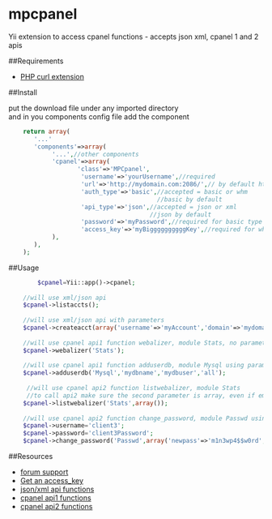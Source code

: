 mpcpanel
========

Yii extension to access cpanel functions - accepts json xml, cpanel 1 and 2 apis


##Requirements

+ [PHP curl extension](http://php.net/manual/en/book.curl.php "")   

##Install

put the download file under any imported directory   
and in you components config file add the component  

``` php
    return array(
       '...'
       'components'=>array(
            '...',//other components
            'cpanel'=>array(
                   'class'=>'MPCpanel',
                    'username'=>'yourUsername',//required
                    'url'=>'http://mydomain.com:2086/',// by default https://127.0.0.1:2087/
                    'auth_type'=>'basic',//accepted = basic or whm
                                         //basic by default
                    'api_type'=>'json',//accepted = json or xml
                                       //json by default
                    'password'=>'myPassword',//required for basic type of authentication
                    'access_key'=>'myBiggggggggggKey',//required for whm type of authentication
            ),
       ),
    );
```

##Usage

``` php
        $cpanel=Yii::app()->cpanel;
     
    //will use xml/json api
    $cpanel->listaccts();
     
    //will use xml/json api with parameters
    $cpanel->createacct(array('username'=>'myAccount','domain'=>'mydomain.com','password'=>'myPassword'));
    
    //will use cpanel api1 function webalizer, module Stats, no parameters
    $cpanel->webalizer('Stats');
     
    //will use cpanel api1 function adduserdb, module Mysql using parameters (*api1 parameters must be in order and as string) 
    $cpanel->adduserdb('Mysql','mydbname','mydbuser','all');
     
     //will use cpanel api2 function listwebalizer, module Stats
     //to call api2 make sure the second parameter is array, even if empty
    $cpanel->listwebalizer('Stats',array());
     
    //will use cpanel api2 function change_password, module Passwd using parameters (*api2 parameters must be an array using key/values pairs)
    $cpanel->username='client3';
    $cpanel->password='client3Password';
    $cpanel->change_password('Passwd',array('newpass'=>'m1n3wp4$$w0rd','oldpass'=>$cpanel->password));

```


##Resources

+ [forum support ](http://www.yiiframework.com/forum/index.php?/topic/18262-mpcpanel/ "forum support")
+ [Get an access_key
](http://docs.cpanel.net/twiki/bin/view/SoftwareDevelopmentKit/RemoteAccess "Get an access_key")
+ [json/xml api functions](http://docs.cpanel.net/twiki/bin/view/SoftwareDevelopmentKit/XmlApi "json/xml api functions")
+ [cpanel api1 functions](http://docs.cpanel.net/twiki/bin/view/ApiDocs/Api1/WebHome "cpanel api1 functions")
+ [cpanel api2 functions](http://docs.cpanel.net/twiki/bin/view/ApiDocs/Api2/WebHome "cpanel api2 functions")
